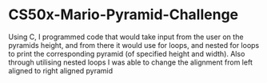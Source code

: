 # CS50x-Mario-Pyramid-Challenge
Using C, I programmed code that would take input from the user on the pyramids height, and from there it would use for loops, and nested for loops to print the corresponding pyramid (of specified height and width). Also through utilising nested loops I was able to change the alignment from left aligned to right aligned pyramid
